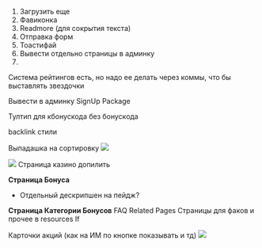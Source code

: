 1. Загрузить еще
2. Фавиконка
3. Readmore (для сокрытия текста)
4. Отправка форм
5. Тоастифай
6. Вывести отдельно страницы в админку
7. 

Система рейтингов есть, но надо ее делать через коммы, что бы выставлять звездочки

Вывести в админку SignUp Package

Тултип для кбонускода без бонускода

backlink стили

Выпадашка на сортировку ![](Pasted%20image%2020250416090051.png)

![](Pasted%20image%2020250416093326.png)
Страница казино допилить

**Страница Бонуса**
- Отдельный дескрипшен на пейдж?

**Страница Категории Бонусов** 
FAQ
Related Pages
Страницы для факов и прочее в resources
If  



Карточки акций (как на ИМ по кнопке показывать и тд)
![](Pasted%20image%2020250417191832.png)